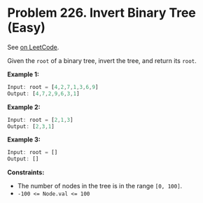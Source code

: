 Problem 226. Invert Binary Tree (Easy)
======================================

See [on LeetCode](https://leetcode.com/problems/invert-binary-tree/).

Given the `root` of a binary tree, invert the tree, and return its `root`.

**Example 1:**

```Rust
Input: root = [4,2,7,1,3,6,9]
Output: [4,7,2,9,6,3,1]
```

**Example 2:**

```Rust
Input: root = [2,1,3]
Output: [2,3,1]
```

**Example 3:**

```Rust
Input: root = []
Output: []
```

**Constraints:**

* The number of nodes in the tree is in the range `[0, 100]`.
* `-100 <= Node.val <= 100`
